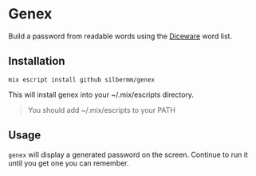 # Genex

Build a password from readable words using the [Diceware](http://world.std.com/~reinhold/diceware.html) word list.

## Installation

`mix escript install github silbermm/genex`

This will install genex into your ~/.mix/escripts directory.

> You should add ~/.mix/escripts to your PATH

## Usage

`genex` will display a generated password on the screen. Continue to run it until you get one you can remember.
